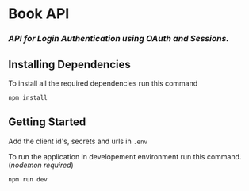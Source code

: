 # Book API

### _API for Login Authentication using OAuth and Sessions._

## Installing Dependencies

To install all the required dependencies run this command

```
npm install
```

## Getting Started

Add the client id's, secrets and urls in `.env`

To run the application in developement environment run this command.(_nodemon required_)

```
npm run dev
```
